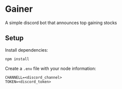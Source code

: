 # Gainer 

A simple discord bot that announces top gaining stocks 

## Setup

Install dependencies:

```sh
npm install
```

Create a `.env` file with your node information:

```
CHANNELL=<discord_channel>
TOKEN=<discord_token>
```
